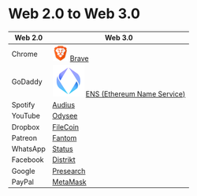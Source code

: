 # Web 2.0 to Web 3.0

| Web 2.0  | Web 3.0                                      |
|----------|----------------------------------------------|
| Chrome   | ![icon-brave] [Brave][1]                     |
| GoDaddy  | ![icon-ens] [ENS (Ethereum Name Service)][2] |
| Spotify  | [Audius][3]                                  |
| YouTube  | [Odysee][4]                                  |
| Dropbox  | [FileCoin][5]                                |
| Patreon  | [Fantom][6]                                  |
| WhatsApp | [Status][7]                                  |
| Facebook | [Distrikt][8]                                |
| Google   | [Presearch][9]                               |
| PayPal   | [MetaMask][10]                               |

[1]: https://brave.com/
[2]: https://ens.domains/
[3]: https://audius.co/
[4]: https://odysee.com/
[5]: https://filecoin.io/
[6]: https://fantom.foundation/
[7]: https://status.im/
[8]: https://www.distrikt.org/
[9]: https://presearch.io/
[10]: https://metamask.io/

[icon-brave]: ./pictures/brave-browser-icon.png
[icon-ens]: ./pictures/ens-icon.png
